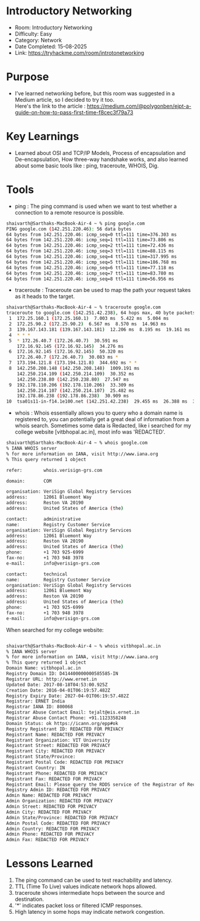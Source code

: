 # Introductory Networking
  * Room: Introductory Networking<br>
  * Difficulty: Easy<br>
  * Category: Network<br>
  * Date Completed: 15-08-2025<br>
  * Link: https://tryhackme.com/room/introtonetworking

# Purpose 
  * I’ve learned networking before, but this room was suggested in a Medium article, so I decided to try it too.<br>
  Here's the link to the article : https://medium.com/@polygonben/ejpt-a-guide-on-how-to-pass-first-time-f8cec3f79a73<br>

# Key Learnings 
  * Learned about OSI and TCP/IP Models, Process of encapsulation and De-encapsulation, How three-way handshake works,
  and also learned about some basic tools like : ping, traceroute, WHOIS, Dig.<br>

# Tools 
  * ping : The ping command is used when we want to test whether a connection to a remote resource is possible.<br>
  
```bash
shaivarth@Sarthaks-MacBook-Air-4 ~ % ping google.com
PING google.com (142.251.220.46): 56 data bytes
64 bytes from 142.251.220.46: icmp_seq=0 ttl=111 time=376.303 ms
64 bytes from 142.251.220.46: icmp_seq=1 ttl=111 time=73.806 ms
64 bytes from 142.251.220.46: icmp_seq=2 ttl=111 time=72.436 ms
64 bytes from 142.251.220.46: icmp_seq=3 ttl=111 time=88.115 ms
64 bytes from 142.251.220.46: icmp_seq=4 ttl=111 time=317.995 ms
64 bytes from 142.251.220.46: icmp_seq=5 ttl=111 time=186.768 ms
64 bytes from 142.251.220.46: icmp_seq=6 ttl=111 time=77.118 ms
64 bytes from 142.251.220.46: icmp_seq=7 ttl=111 time=83.780 ms
64 bytes from 142.251.220.46: icmp_seq=8 ttl=111 time=56.956 ms
```
  * traceroute : Traceroute can be used to map the path your request takes as it heads to the target.<br>


```bash
shaivarth@Sarthaks-MacBook-Air-4 ~ % traceroute google.com
traceroute to google.com (142.251.42.238), 64 hops max, 40 byte packets
 1  172.25.160.1 (172.25.160.1)  7.003 ms  5.422 ms  5.004 ms
 2  172.25.90.2 (172.25.90.2)  6.567 ms  8.570 ms  14.963 ms
 3  139.167.143.181 (139.167.143.181)  12.206 ms  8.195 ms  19.161 ms
 4  * * *
 5  * 172.26.40.7 (172.26.40.7)  30.591 ms
    172.16.92.145 (172.16.92.145)  34.276 ms
 6  172.16.92.145 (172.16.92.145)  50.320 ms
    172.26.40.7 (172.26.40.7)  30.083 ms *
 7  173.194.121.8 (173.194.121.8)  344.692 ms * *
 8  142.250.208.148 (142.250.208.148)  1009.191 ms
    142.250.214.109 (142.250.214.109)  30.352 ms
    142.250.238.80 (142.250.238.80)  27.547 ms
 9  192.178.110.206 (192.178.110.206)  33.309 ms
    142.250.214.107 (142.250.214.107)  25.482 ms
    192.178.86.238 (192.178.86.238)  30.909 ms
10  tsa01s11-in-f14.1e100.net (142.251.42.238)  29.455 ms  26.388 ms  36.980 ms
```
  * whois : Whois essentially allows you to query who a domain name is registered to, you can potentially get a great deal of information from a whois search. Sometimes some data is Redacted, like i searched for my college website   [vitbhopal.ac.in], most info was 'REDACTED'.

```bash
shaivarth@Sarthaks-MacBook-Air-4 ~ % whois google.com
% IANA WHOIS server
% for more information on IANA, visit http://www.iana.org
% This query returned 1 object

refer:        whois.verisign-grs.com

domain:       COM

organisation: VeriSign Global Registry Services
address:      12061 Bluemont Way
address:      Reston VA 20190
address:      United States of America (the)

contact:      administrative
name:         Registry Customer Service
organisation: VeriSign Global Registry Services
address:      12061 Bluemont Way
address:      Reston VA 20190
address:      United States of America (the)
phone:        +1 703 925-6999
fax-no:       +1 703 948 3978
e-mail:       info@verisign-grs.com

contact:      technical
name:         Registry Customer Service
organisation: VeriSign Global Registry Services
address:      12061 Bluemont Way
address:      Reston VA 20190
address:      United States of America (the)
phone:        +1 703 925-6999
fax-no:       +1 703 948 3978
e-mail:       info@verisign-grs.com
```
When searched for my college website:
```bash

shaivarth@Sarthaks-MacBook-Air-4 ~ % whois vitbhopal.ac.in
% IANA WHOIS server
% for more information on IANA, visit http://www.iana.org
% This query returned 1 object
Domain Name: vitbhopal.ac.in
Registry Domain ID: D414400000000585585-IN
Registrar URL: http://www.ernet.in
Updated Date: 2017-08-18T04:53:00.925Z
Creation Date: 2016-04-01T06:19:57.482Z
Registry Expiry Date: 2027-04-01T06:19:57.482Z
Registrar: ERNET India
Registrar IANA ID: 800068
Registrar Abuse Contact Email: tejalt@eis.ernet.in
Registrar Abuse Contact Phone: +91.1123358248
Domain Status: ok https://icann.org/epp#ok
Registry Registrant ID: REDACTED FOR PRIVACY
Registrant Name: REDACTED FOR PRIVACY
Registrant Organization: VIT University
Registrant Street: REDACTED FOR PRIVACY
Registrant City: REDACTED FOR PRIVACY
Registrant State/Province: 
Registrant Postal Code: REDACTED FOR PRIVACY
Registrant Country: IN
Registrant Phone: REDACTED FOR PRIVACY
Registrant Fax: REDACTED FOR PRIVACY
Registrant Email: Please query the RDDS service of the Registrar of Record identified in this output for information on how to contact the Registrant, Admin, or Tech contact of the queried domain name.
Registry Admin ID: REDACTED FOR PRIVACY
Admin Name: REDACTED FOR PRIVACY
Admin Organization: REDACTED FOR PRIVACY
Admin Street: REDACTED FOR PRIVACY
Admin City: REDACTED FOR PRIVACY
Admin State/Province: REDACTED FOR PRIVACY
Admin Postal Code: REDACTED FOR PRIVACY
Admin Country: REDACTED FOR PRIVACY
Admin Phone: REDACTED FOR PRIVACY
Admin Fax: REDACTED FOR PRIVACY

```                                                            
# Lessons Learned

 1. The ping command can be used to test reachability and latency.
 2. TTL (Time To Live) values indicate network hops allowed.
 3. traceroute shows intermediate hops between the source and destination.
 4. '*' indicates packet loss or filtered ICMP responses.
 5. High latency in some hops may indicate network congestion.
